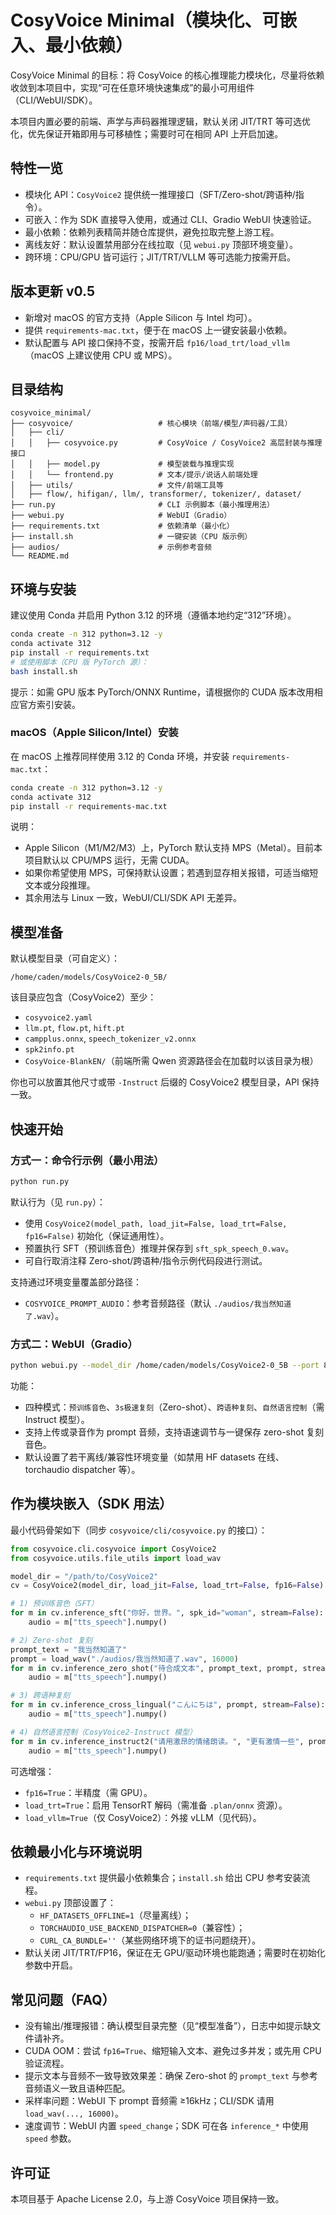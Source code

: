 # CosyVoice Minimal（模块化、可嵌入、最小依赖）

CosyVoice Minimal 的目标：将 CosyVoice 的核心推理能力模块化，尽量将依赖收敛到本项目中，实现“可在任意环境快速集成”的最小可用组件（CLI/WebUI/SDK）。

本项目内置必要的前端、声学与声码器推理逻辑，默认关闭 JIT/TRT 等可选优化，优先保证开箱即用与可移植性；需要时可在相同 API 上开启加速。

## 特性一览

- 模块化 API：`CosyVoice2` 提供统一推理接口（SFT/Zero-shot/跨语种/指令）。
- 可嵌入：作为 SDK 直接导入使用，或通过 CLI、Gradio WebUI 快速验证。
- 最小依赖：依赖列表精简并随仓库提供，避免拉取完整上游工程。
- 离线友好：默认设置禁用部分在线拉取（见 `webui.py` 顶部环境变量）。
- 跨环境：CPU/GPU 皆可运行；JIT/TRT/VLLM 等可选能力按需开启。

## 版本更新 v0.5

- 新增对 macOS 的官方支持（Apple Silicon 与 Intel 均可）。
- 提供 `requirements-mac.txt`，便于在 macOS 上一键安装最小依赖。
- 默认配置与 API 接口保持不变，按需开启 `fp16/load_trt/load_vllm`（macOS 上建议使用 CPU 或 MPS）。

## 目录结构

```
cosyvoice_minimal/
├── cosyvoice/                   # 核心模块（前端/模型/声码器/工具）
│   ├── cli/
│   │   ├── cosyvoice.py         # CosyVoice / CosyVoice2 高层封装与推理接口
│   │   ├── model.py             # 模型装载与推理实现
│   │   └── frontend.py          # 文本/提示/说话人前端处理
│   ├── utils/                   # 文件/前端工具等
│   ├── flow/, hifigan/, llm/, transformer/, tokenizer/, dataset/
├── run.py                       # CLI 示例脚本（最小推理用法）
├── webui.py                     # WebUI（Gradio）
├── requirements.txt             # 依赖清单（最小化）
├── install.sh                   # 一键安装（CPU 版示例）
├── audios/                      # 示例参考音频
└── README.md
```

## 环境与安装

建议使用 Conda 并启用 Python 3.12 的环境（遵循本地约定“312”环境）。

```bash
conda create -n 312 python=3.12 -y
conda activate 312
pip install -r requirements.txt
# 或使用脚本（CPU 版 PyTorch 源）：
bash install.sh
```

提示：如需 GPU 版本 PyTorch/ONNX Runtime，请根据你的 CUDA 版本改用相应官方索引安装。

### macOS（Apple Silicon/Intel）安装

在 macOS 上推荐同样使用 3.12 的 Conda 环境，并安装 `requirements-mac.txt`：

```bash
conda create -n 312 python=3.12 -y
conda activate 312
pip install -r requirements-mac.txt
```

说明：

- Apple Silicon（M1/M2/M3）上，PyTorch 默认支持 MPS（Metal）。目前本项目默认以 CPU/MPS 运行，无需 CUDA。
- 如果你希望使用 MPS，可保持默认设置；若遇到显存相关报错，可适当缩短文本或分段推理。
- 其余用法与 Linux 一致，WebUI/CLI/SDK API 无差异。

## 模型准备

默认模型目录（可自定义）：

```
/home/caden/models/CosyVoice2-0_5B/
```

该目录应包含（CosyVoice2）至少：

- `cosyvoice2.yaml`
- `llm.pt`, `flow.pt`, `hift.pt`
- `campplus.onnx`, `speech_tokenizer_v2.onnx`
- `spk2info.pt`
- `CosyVoice-BlankEN/`（前端所需 Qwen 资源路径会在加载时以该目录为根）

你也可以放置其他尺寸或带 `-Instruct` 后缀的 CosyVoice2 模型目录，API 保持一致。

## 快速开始

### 方式一：命令行示例（最小用法）

```bash
python run.py
```

默认行为（见 `run.py`）：

- 使用 `CosyVoice2(model_path, load_jit=False, load_trt=False, fp16=False)` 初始化（保证通用性）。
- 预置执行 SFT（预训练音色）推理并保存到 `sft_spk_speech_0.wav`。
- 可自行取消注释 Zero-shot/跨语种/指令示例代码段进行测试。

支持通过环境变量覆盖部分路径：

- `COSYVOICE_PROMPT_AUDIO`：参考音频路径（默认 `./audios/我当然知道了.wav`）。

### 方式二：WebUI（Gradio）

```bash
python webui.py --model_dir /home/caden/models/CosyVoice2-0_5B --port 8000
```

功能：

- 四种模式：`预训练音色`、`3s极速复刻`（Zero-shot）、`跨语种复刻`、`自然语言控制`（需 Instruct 模型）。
- 支持上传或录音作为 prompt 音频，支持语速调节与一键保存 zero-shot 复刻音色。
- 默认设置了若干离线/兼容性环境变量（如禁用 HF datasets 在线、torchaudio dispatcher 等）。

## 作为模块嵌入（SDK 用法）

最小代码骨架如下（同步 `cosyvoice/cli/cosyvoice.py` 的接口）：

```python
from cosyvoice.cli.cosyvoice import CosyVoice2
from cosyvoice.utils.file_utils import load_wav

model_dir = "/path/to/CosyVoice2"
cv = CosyVoice2(model_dir, load_jit=False, load_trt=False, fp16=False)

# 1) 预训练音色（SFT）
for m in cv.inference_sft("你好，世界。", spk_id="woman", stream=False):
    audio = m["tts_speech"].numpy()

# 2) Zero-shot 复刻
prompt_text = "我当然知道了"
prompt = load_wav("./audios/我当然知道了.wav", 16000)
for m in cv.inference_zero_shot("待合成文本", prompt_text, prompt, stream=False):
    audio = m["tts_speech"].numpy()

# 3) 跨语种复刻
for m in cv.inference_cross_lingual("こんにちは", prompt, stream=False):
    audio = m["tts_speech"].numpy()

# 4) 自然语言控制（CosyVoice2-Instruct 模型）
for m in cv.inference_instruct2("请用激昂的情绪朗读。", "更有激情一些", prompt, stream=False):
    audio = m["tts_speech"].numpy()
```

可选增强：

- `fp16=True`：半精度（需 GPU）。
- `load_trt=True`：启用 TensorRT 解码（需准备 `.plan/onnx` 资源）。
- `load_vllm=True`（仅 CosyVoice2）：外接 vLLM（见代码）。

## 依赖最小化与环境说明

- `requirements.txt` 提供最小依赖集合；`install.sh` 给出 CPU 参考安装流程。
- `webui.py` 顶部设置了：
  - `HF_DATASETS_OFFLINE=1`（尽量离线）；
  - `TORCHAUDIO_USE_BACKEND_DISPATCHER=0`（兼容性）；
  - `CURL_CA_BUNDLE=''`（某些网络环境下的证书问题绕开）。
- 默认关闭 JIT/TRT/FP16，保证在无 GPU/驱动环境也能跑通；需要时在初始化参数中开启。

## 常见问题（FAQ）

- 没有输出/推理报错：确认模型目录完整（见“模型准备”），日志中如提示缺文件请补齐。
- CUDA OOM：尝试 `fp16=True`、缩短输入文本、避免过多并发；或先用 CPU 验证流程。
- 提示文本与音频不一致导致效果差：确保 Zero-shot 的 `prompt_text` 与参考音频语义一致且语种匹配。
- 采样率问题：WebUI 下 prompt 音频需 ≥16kHz；CLI/SDK 请用 `load_wav(..., 16000)`。
- 速度调节：WebUI 内置 `speed_change`；SDK 可在各 `inference_*` 中使用 `speed` 参数。

## 许可证

本项目基于 Apache License 2.0，与上游 CosyVoice 项目保持一致。
